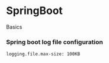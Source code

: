 # SpringBoot
Basics

### Spring boot log file configuration
```logging.file=D:/logs/consumer.log
logging.file.max-size: 100KB
```
